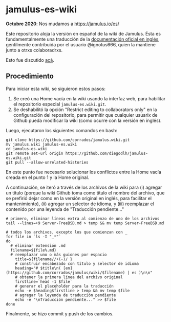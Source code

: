 # jamulus-es-wiki

**Octubre 2020**: Nos mudamos a https://jamulus.io/es/

Este repositorio aloja la versión en español de la wiki de Jamulus. Ésta es fundamentalmente una traducción de la [documentación oficial en inglés](https://github.com/corrados/jamulus/wiki), gentilmente contribuida por el usuario @ignotus666, quien la mantiene junto a otrxs colaboradrxs.

Esto fue discutido [acá](https://github.com/corrados/jamulus/issues/77#issuecomment-687216471).

## Procedimiento
Para iniciar esta wiki, se siguieron estos pasos:
1. Se creó una Home vacía en la wiki usando la interfaz web, para habilitar el repositorio especial `jamulus-es.wiki.git`.
2. Se deshabilitó la opción "Restrict editing to collaborators only" en la configuración del repositorio, para permitir que cualquier usuarix de Github pueda modificar la wiki (como ocurre con la versión en inglés).

Luego, ejecutaron los siguientes comandos en bash:
```
git clone https://github.com/corrados/jamulus.wiki.git
mv jamulus.wiki jamulus-es.wiki
cd jamulus-es.wiki
git remote set-url origin https://github.com/diegodlh/jamulus-es.wiki.git
git pull --allow-unrelated-histories
```
En este punto fue necesario solucionar los conflictos entre la Home vacía creada en el punto 1 y la Home original.

A continuación, se iteró a través de los archivos de la wiki para (i) agregar un título (porque la wiki Github toma como título el nombre del archivo, que se prefirió dejar como en la versión original en inglés, para facilitar el mantenimiento), (ii) agregar un selector de idioma, y (iii) reemplazar el contenido por una leyenda de "Traducción pendiente..."
```
# primero, eliminar líneas extra al comienzo de uno de los archivos
tail --lines=+9 Server-FreeBSD.md > temp && mv temp Server-FreeBSD.md

# todos los archivos, excepto los que comienzan con _
for file in `ls -I "_*"`
do
  # eliminar extensión .md
  filename=${file%.md}
  # reemplazar uno o más guiones por espacio
	title=${filename//+(-)/ }
	# construir encabezado con título y selector de idioma
	heading="# $title\n( [en](https://github.com/corrados/jamulus/wiki/$filename) | es )\n\n"
	# obtener la primera línea del archivo original
	firstline=`head -1 $file`
	# generar el placeholder para la traducción
	echo -e $heading$firstline > temp && mv temp $file
	# agregar la leyenda de traducción pendiente
	echo -e "\nTraducción pendiente..." >> $file
done
```
Finalmente, se hizo commit y push de los cambios.

